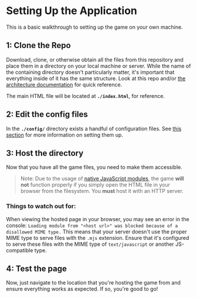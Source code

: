 # Setting Up the Application

This is a basic walkthrough to setting up the game on your own machine.


## 1: Clone the Repo

Download, clone, or otherwise obtain all the files from this repository and
place them in a directory on your local machine or server. While the name of the
containing directory doesn't particularly matter, it's important that everything
inside of it has the same structure. Look at this repo and/or
[the architecture documentation](./project-architecture.md) for quick reference.

The main HTML file will be located at **`./index.html`**, for reference.


## 2: Edit the config files

In the **`./config/`** directory exists a handful of configuration files. See
[this section](./project-architecture.md#config) for more information on setting
them up.


## 3: Host the directory

Now that you have all the game files, you need to make them accessible.

> Note: Due to the usage of [native JavaScript modules](https://developer.mozilla.org/en-US/docs/Web/JavaScript/Guide/Modules),
> the game **will not** function properly if you simply open the HTML file in
> your browser from the filesystem. You **must** host it with an HTTP server.

### Things to watch out for:
When viewing the hosted page in your browser, you may see an error in the
console:
`Loading module from "<host url>" was blocked because of a disallowed MIME type.`
This means that your server doesn't use the proper MIME type to serve files with
the `.mjs` extension. Ensure that it's configured to serve these files with the
MIME type of `text/javascript` or another JS-compatible type.


## 4: Test the page

Now, just navigate to the location that you're hosting the game from and ensure
everything works as expected. If so, you're good to go!